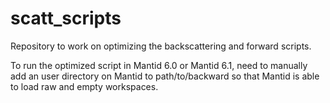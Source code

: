 # scatt_scripts

Repository to work on optimizing the backscattering and forward scripts.

To run the optimized script in Mantid 6.0 or Mantid 6.1, need to manually add an user directory on Mantid to path/to/backward so that Mantid is able to load raw and empty workspaces.
